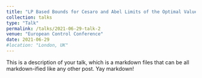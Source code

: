 ```yaml
---
title: "LP Based Bounds for Cesaro and Abel Limits of the Optimal Values in Non-Ergodic Stochastic Systems"
collection: talks
type: "Talk"
permalink: /talks/2021-06-29-talk-2
venue: "European Control Conference"
date: 2021-06-29
#location: "London, UK"
---
```


This is a description of your talk, which is a markdown files that can be all markdown-ified like any other post. Yay markdown!
